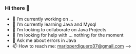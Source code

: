 ### Hi there 👋

- 🔭 I’m currently working on ...
- 🌱 I’m currently learning Java and Mysql
- 👯 I’m looking to collaborate on Java Projects
- 🤔 I’m looking for help with ... nothing for the moment
- 💬 Ask me about errors in Java
- 📫 How to reach me: marioperdiguero37@gmail.com
-->
